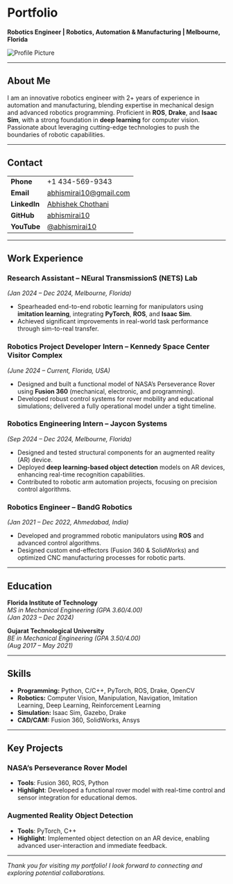 # Portfolio
**Robotics Engineer | Robotics, Automation & Manufacturing | Melbourne, Florida**

![Profile Picture](images/profile.jpg)

---

## About Me
I am an innovative robotics engineer with 2+ years of experience in automation and manufacturing, blending expertise in mechanical design and advanced robotics programming. Proficient in **ROS**, **Drake**, and **Isaac Sim**, with a strong foundation in **deep learning** for computer vision. Passionate about leveraging cutting-edge technologies to push the boundaries of robotic capabilities.

---

## Contact
|  |  |
|---|---|
| **Phone** | +1 434-569-9343 |
| **Email** | [abhismirai10@gmail.com](mailto:abhismirai10@gmail.com) |
| **LinkedIn** | [Abhishek Chothani](https://www.linkedin.com/in/abhishek-chothani10/) |
| **GitHub** | [abhismirai10](https://github.com/abhismirai10) |
| **YouTube** | [@abhismirai10](https://www.youtube.com/@abhismirai10) |

---

## Work Experience

### Research Assistant – NEural TransmissionS (NETS) Lab  
*(Jan 2024 – Dec 2024, Melbourne, Florida)*  
- Spearheaded end-to-end robotic learning for manipulators using **imitation learning**, integrating **PyTorch**, **ROS**, and **Isaac Sim**.  
- Achieved significant improvements in real-world task performance through sim-to-real transfer.

### Robotics Project Developer Intern – Kennedy Space Center Visitor Complex  
*(June 2024 – Current, Florida, USA)*  
- Designed and built a functional model of NASA’s Perseverance Rover using **Fusion 360** (mechanical, electronic, and programming).  
- Developed robust control systems for rover mobility and educational simulations; delivered a fully operational model under a tight timeline.

### Robotics Engineering Intern – Jaycon Systems  
*(Sep 2024 – Dec 2024, Melbourne, Florida)*  
- Designed and tested structural components for an augmented reality (AR) device.  
- Deployed **deep learning-based object detection** models on AR devices, enhancing real-time recognition capabilities.  
- Contributed to robotic arm automation projects, focusing on precision control algorithms.

### Robotics Engineer – BandG Robotics  
*(Jan 2021 – Dec 2022, Ahmedabad, India)*  
- Developed and programmed robotic manipulators using **ROS** and advanced control algorithms.  
- Designed custom end-effectors (Fusion 360 & SolidWorks) and optimized CNC manufacturing processes for robotic parts.

---

## Education

**Florida Institute of Technology**  
*MS in Mechanical Engineering (GPA 3.60/4.00)*  
*(Jan 2023 – Dec 2024)*

**Gujarat Technological University**  
*BE in Mechanical Engineering (GPA 3.50/4.00)*  
*(Aug 2017 – May 2021)*

---

## Skills
- **Programming:** Python, C/C++, PyTorch, ROS, Drake, OpenCV  
- **Robotics:** Computer Vision, Manipulation, Navigation, Imitation Learning, Deep Learning, Reinforcement Learning  
- **Simulation:** Isaac Sim, Gazebo, Drake  
- **CAD/CAM:** Fusion 360, SolidWorks, Ansys  

---

## Key Projects
### NASA’s Perseverance Rover Model
- **Tools**: Fusion 360, ROS, Python  
- **Highlight**: Developed a functional rover model with real-time control and sensor integration for educational demos.

### Augmented Reality Object Detection
- **Tools**: PyTorch, C++  
- **Highlight**: Implemented object detection on an AR device, enabling advanced user-interaction and immediate feedback.

---

*Thank you for visiting my portfolio! I look forward to connecting and exploring potential collaborations.*
